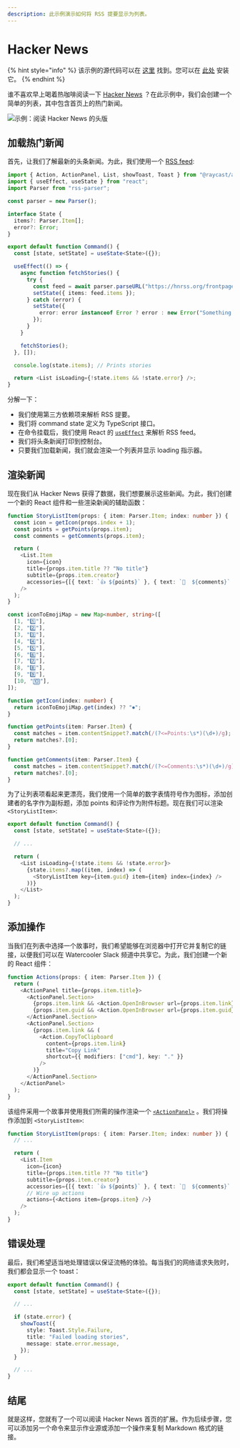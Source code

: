```yaml
---
description: 此示例演示如何将 RSS 提要显示为列表。
---
```


# Hacker News

{% hint style="info" %}
该示例的源代码可以在 [这里](https://github.com/raycast/extensions/tree/main/extensions/hacker-news#readme) 找到。您可以在 [此处](https://www.raycast.com/thomas/hacker-news) 安装它。
{% endhint %}

谁不喜欢早上喝着热咖啡阅读一下 [Hacker News](https://news.ycombinator.com) ？在此示例中，我们会创建一个简单的列表，其中包含首页上的热门新闻。

![示例：阅读 Hacker News 的头版](../.gitbook/assets/example-hacker-news.png)

## 加载热门新闻

首先，让我们了解最新的头条新闻。为此，我们使用一个 [RSS feed](https://hnrss.org):&#x20;

```typescript
import { Action, ActionPanel, List, showToast, Toast } from "@raycast/api";
import { useEffect, useState } from "react";
import Parser from "rss-parser";

const parser = new Parser();

interface State {
  items?: Parser.Item[];
  error?: Error;
}

export default function Command() {
  const [state, setState] = useState<State>({});

  useEffect(() => {
    async function fetchStories() {
      try {
        const feed = await parser.parseURL("https://hnrss.org/frontpage?description=0&count=25");
        setState({ items: feed.items });
      } catch (error) {
        setState({
          error: error instanceof Error ? error : new Error("Something went wrong"),
        });
      }
    }

    fetchStories();
  }, []);

  console.log(state.items); // Prints stories

  return <List isLoading={!state.items && !state.error} />;
}
```

分解一下：

* 我们使用第三方依赖项来解析 RSS 提要。
* 我们将 command state 定义为 TypeScript 接口。
* 在命令挂载后，我们使用 React 的 [`useEffect`](https://reactjs.org/docs/hooks-effect.html) 来解析 RSS feed。
* 我们将头条新闻打印到控制台。
* 只要我们加载新闻，我们就会渲染一个列表并显示 loading 指示器。

## 渲染新闻

现在我们从 Hacker News 获得了数据，我们想要展示这些新闻。为此，我们创建一个新的 React 组件和一些渲染新闻的辅助函数：

```typescript
function StoryListItem(props: { item: Parser.Item; index: number }) {
  const icon = getIcon(props.index + 1);
  const points = getPoints(props.item);
  const comments = getComments(props.item);

  return (
    <List.Item
      icon={icon}
      title={props.item.title ?? "No title"}
      subtitle={props.item.creator}
      accessories={[{ text: `👍 ${points}` }, { text: `💬  ${comments}` }]}
    />
  );
}

const iconToEmojiMap = new Map<number, string>([
  [1, "1️⃣"],
  [2, "2️⃣"],
  [3, "3️⃣"],
  [4, "4️⃣"],
  [5, "5️⃣"],
  [6, "6️⃣"],
  [7, "7️⃣"],
  [8, "8️⃣"],
  [9, "9️⃣"],
  [10, "🔟"],
]);

function getIcon(index: number) {
  return iconToEmojiMap.get(index) ?? "⏺";
}

function getPoints(item: Parser.Item) {
  const matches = item.contentSnippet?.match(/(?<=Points:\s*)(\d+)/g);
  return matches?.[0];
}

function getComments(item: Parser.Item) {
  const matches = item.contentSnippet?.match(/(?<=Comments:\s*)(\d+)/g);
  return matches?.[0];
}
```

为了让列表项看起来更漂亮，我们使用一个简单的数字表情符号作为图标，添加创建者的名字作为副标题，添加 points 和评论作为附件标题。现在我们可以渲染 `<StoryListItem>`:

```typescript
export default function Command() {
  const [state, setState] = useState<State>({});

  // ...

  return (
    <List isLoading={!state.items && !state.error}>
      {state.items?.map((item, index) => (
        <StoryListItem key={item.guid} item={item} index={index} />
      ))}
    </List>
  );
}
```

## 添加操作

当我们在列表中选择一个故事时，我们希望能够在浏览器中打开它并复制它的链接，以便我们可以在 Watercooler Slack 频道中共享它。为此，我们创建一个新的 React 组件：

```typescript
function Actions(props: { item: Parser.Item }) {
  return (
    <ActionPanel title={props.item.title}>
      <ActionPanel.Section>
        {props.item.link && <Action.OpenInBrowser url={props.item.link} />}
        {props.item.guid && <Action.OpenInBrowser url={props.item.guid} title="Open Comments in Browser" />}
      </ActionPanel.Section>
      <ActionPanel.Section>
        {props.item.link && (
          <Action.CopyToClipboard
            content={props.item.link}
            title="Copy Link"
            shortcut={{ modifiers: ["cmd"], key: "." }}
          />
        )}
      </ActionPanel.Section>
    </ActionPanel>
  );
}
```

该组件采用一个故事并使用我们所需的操作渲染一个 [`<ActionPanel>`](../api-can-kao/user-interface/action-panel.md)  。我们将操作添加到 `<StoryListItem>`:

```typescript
function StoryListItem(props: { item: Parser.Item; index: number }) {
  // ...

  return (
    <List.Item
      icon={icon}
      title={props.item.title ?? "No title"}
      subtitle={props.item.creator}
      accessories={[{ text: `👍 ${points}` }, { text: `💬  ${comments}` }]}
      // Wire up actions
      actions={<Actions item={props.item} />}
    />
  );
}
```

## 错误处理

最后，我们希望适当地处理错误以保证流畅的体验。每当我们的网络请求失败时，我们都会显示一个 toast：

```typescript
export default function Command() {
  const [state, setState] = useState<State>({});

  // ...

  if (state.error) {
    showToast({
      style: Toast.Style.Failure,
      title: "Failed loading stories",
      message: state.error.message,
    });
  }

  // ...
}
```

## 结尾

就是这样，您就有了一个可以阅读 Hacker News 首页的扩展。作为后续步骤，您可以添加另一个命令来显示作业源或添加一个操作来复制 Markdown 格式的链接。
